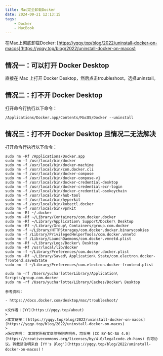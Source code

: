 ```yaml
---
title: Mac完全卸载Docker
date: 2024-09-21 12:13:15
tags: 
	- Docker
	- MacBook
---
```


在Mac上彻底卸载Docker: [https://yqqy.top/blog/2022/uninstall-docker-on-macos](https://yqqy.top/blog/2022/uninstall-docker-on-macos)

<!--more-->

## 情况一：可以打开 Docker Desktop

直接在 Mac 上打开 Docker Desktop，然后点击troubleshoot，选择uninstall。

## 情况二：打不开 Docker Desktop

打开命令行执行以下命令：

```shell
/Applications/Docker.app/Contents/MacOS/Docker --uninstall
```

## 情况三：打不开 Docker Desktop 且情况二无法解决

打开命令行执行以下命令：

```shell
sudo rm -Rf /Applications/Docker.app
sudo rm -f /usr/local/bin/docker
sudo rm -f /usr/local/bin/docker-machine
sudo rm -f /usr/local/bin/com.docker.cli
sudo rm -f /usr/local/bin/docker-compose
sudo rm -f /usr/local/bin/docker-compose-v1
sudo rm -f /usr/local/bin/docker-credential-desktop
sudo rm -f /usr/local/bin/docker-credential-ecr-login
sudo rm -f /usr/local/bin/docker-credential-osxkeychain
sudo rm -f /usr/local/bin/hub-tool
sudo rm -f /usr/local/bin/hyperkit
sudo rm -f /usr/local/bin/kubectl.docker
sudo rm -f /usr/local/bin/vpnkit
sudo rm -Rf ~/.docker
sudo rm -Rf ~/Library/Containers/com.docker.docker
sudo rm -Rf ~/Library/Application\ Support/Docker\ Desktop
sudo rm -Rf ~/Library/Group\ Containers/group.com.docker
sudo rm -f ~/Library/HTTPStorages/com.docker.docker.binarycookies
sudo rm -f /Library/PrivilegedHelperTools/com.docker.vmnetd
sudo rm -f /Library/LaunchDaemons/com.docker.vmnetd.plist
sudo rm -Rf ~/Library/Logs/Docker\ Desktop
sudo rm -Rf /usr/local/lib/docker
sudo rm -f ~/Library/Preferences/com.docker.docker.plist
sudo rm -Rf ~/Library/Saved\ Application\ State/com.electron.docker-frontend.savedState
sudo rm -f ~/Library/Preferences/com.electron.docker-frontend.plist
```

```shell
sudo rm -rf /Users/yucharlotte/Library/Application\ Scripts/group.com.docker
sudo rm -rf /Users/yucharlotte/Library/Caches/Docker\ Desktop

参考资料：

- https://docs.docker.com/desktop/mac/troubleshoot/

>文作者：[YY](https://yqqy.top/about)
>
>本文链接：[https://yqqy.top/blog/2022/uninstall-docker-on-macos](https://yqqy.top/blog/2022/uninstall-docker-on-macos)
>
>版权声明： 本博客所有文章除特别声明外，均采用 [CC BY-NC-SA 4.0](https://creativecommons.org/licenses/by/4.0/legalcode.zh-hans) 许可协议。转载请注明来自 [YY's Blog'](https://yqqy.top/blog/2022/uninstall-docker-on-macos)！

